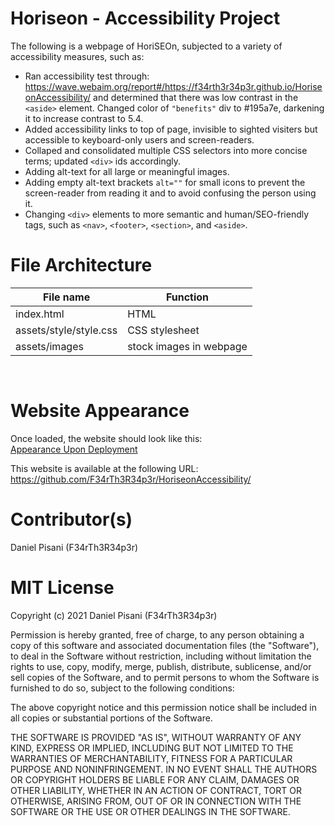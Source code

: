 # Horiseon - Accessibility Project

The following is a webpage of HoriSEOn, subjected to a variety of accessibility measures, such as:

* Ran accessibility test through: https://wave.webaim.org/report#/https://f34rth3r34p3r.github.io/HoriseonAccessibility/ and determined that there was low contrast in the `<aside>` element. Changed color of `"benefits"` div to #195a7e, darkening it to increase contrast to 5.4. 
* Added accessibility links to top of page, invisible to sighted visiters but accessible to keyboard-only users and screen-readers.
* Collaped and consolidated multiple CSS selectors into more concise terms; updated `<div>` ids accordingly.
* Adding alt-text for all large or meaningful images.
* Adding empty alt-text brackets `alt=""` for small icons to prevent the screen-reader from reading it and to avoid confusing the person using it.
* Changing `<div>` elements to more semantic and human/SEO-friendly tags, such as `<nav>`, `<footer>`, `<section>`, and `<aside>`.



# File Architecture

File name | Function
------------ | -------------
index.html | HTML
assets/style/style.css | CSS stylesheet
assets/images | stock images in webpage
<pre>

</pre>
# Website Appearance 
Once loaded, the website should look like this:  
[Appearance Upon Deployment](assets/images/screenshot.png)

This website is available at the following URL:   https://github.com/F34rTh3R34p3r/HoriseonAccessibility/  


# Contributor(s)
Daniel Pisani (F34rTh3R34p3r)

# MIT License

Copyright (c) 2021 Daniel Pisani (F34rTh3R34p3r) 

Permission is hereby granted, free of charge, to any person obtaining a copy of this software and associated documentation files (the "Software"), to deal in the Software without restriction, including without limitation the rights to use, copy, modify, merge, publish, distribute, sublicense, and/or sell copies of the Software, and to permit persons to whom the Software is furnished to do so, subject to the following conditions:

The above copyright notice and this permission notice shall be included in all copies or substantial portions of the Software.

THE SOFTWARE IS PROVIDED "AS IS", WITHOUT WARRANTY OF ANY KIND, EXPRESS OR IMPLIED, INCLUDING BUT NOT LIMITED TO THE WARRANTIES OF MERCHANTABILITY, FITNESS FOR A PARTICULAR PURPOSE AND NONINFRINGEMENT. IN NO EVENT SHALL THE AUTHORS OR COPYRIGHT HOLDERS BE LIABLE FOR ANY CLAIM, DAMAGES OR OTHER LIABILITY, WHETHER IN AN ACTION OF CONTRACT, TORT OR OTHERWISE, ARISING FROM, OUT OF OR IN CONNECTION WITH THE SOFTWARE OR THE USE OR OTHER DEALINGS IN THE SOFTWARE.